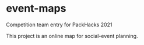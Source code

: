 # event-maps

Competition team entry for PackHacks 2021

This project is an online map for social-event planning.
